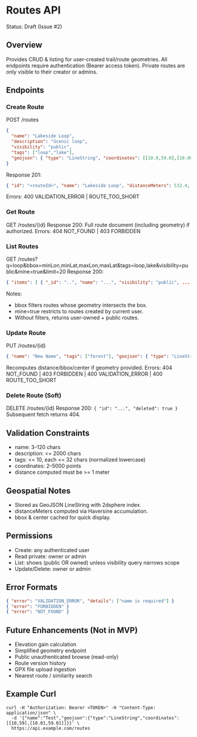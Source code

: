 # Routes API

Status: Draft (Issue #2)

## Overview
Provides CRUD & listing for user-created trail/route geometries. All endpoints require authentication (Bearer access token). Private routes are only visible to their creator or admins.

## Endpoints
### Create Route
POST /routes
```json
{
  "name": "Lakeside Loop",
  "description": "Scenic loop",
  "visibility": "public",
  "tags": ["loop","lake"],
  "geojson": { "type": "LineString", "coordinates": [[10.0,59.0],[10.001,59.001],[10.002,59.002]] }
}
```
Response 201:
```json
{ "id": "<routeId>", "name": "Lakeside Loop", "distanceMeters": 532.4, "visibility": "public" }
```
Errors: 400 VALIDATION_ERROR | ROUTE_TOO_SHORT

### Get Route
GET /routes/{id}
Response 200: Full route document (including geometry) if authorized.
Errors: 404 NOT_FOUND | 403 FORBIDDEN

### List Routes
GET /routes?q=loop&bbox=minLon,minLat,maxLon,maxLat&tags=loop,lake&visibility=public&mine=true&limit=20
Response 200:
```json
{ "items": [ { "_id": "..", "name": "...", "visibility": "public", ... } ], "count": 1 }
```
Notes:
- bbox filters routes whose geometry intersects the box.
- mine=true restricts to routes created by current user.
- Without filters, returns user-owned + public routes.

### Update Route
PUT /routes/{id}
```json
{ "name": "New Name", "tags": ["forest"], "geojson": { "type": "LineString", "coordinates": [[10,59],[10.01,59.01]] } }
```
Recomputes distance/bbox/center if geometry provided.
Errors: 404 NOT_FOUND | 403 FORBIDDEN | 400 VALIDATION_ERROR | 400 ROUTE_TOO_SHORT

### Delete Route (Soft)
DELETE /routes/{id}
Response 200: `{ "id": "...", "deleted": true }`
Subsequent fetch returns 404.

## Validation Constraints
- name: 3–120 chars
- description: <= 2000 chars
- tags: <= 10, each <= 32 chars (normalized lowercase)
- coordinates: 2–5000 points
- distance computed must be >= 1 meter

## Geospatial Notes
- Stored as GeoJSON LineString with 2dsphere index.
- distanceMeters computed via Haversine accumulation.
- bbox & center cached for quick display.

## Permissions
- Create: any authenticated user
- Read private: owner or admin
- List: shows (public OR owned) unless visibility query narrows scope
- Update/Delete: owner or admin

## Error Formats
```json
{ "error": "VALIDATION_ERROR", "details": ["name is required"] }
{ "error": "FORBIDDEN" }
{ "error": "NOT_FOUND" }
```

## Future Enhancements (Not in MVP)
- Elevation gain calculation
- Simplified geometry endpoint
- Public unauthenticated browse (read-only)
- Route version history
- GPX file upload ingestion
- Nearest route / similarity search

## Example Curl
```
curl -H "Authorization: Bearer <TOKEN>" -H "Content-Type: application/json" \
  -d '{"name":"Test","geojson":{"type":"LineString","coordinates":[[10,59],[10.01,59.01]]}}' \
  https://api.example.com/routes
```
